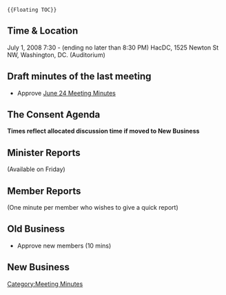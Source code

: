 ```{=mediawiki}
{{Floating TOC}}
```
## Time & Location

July 1, 2008 7:30 - (ending no later than 8:30 PM) HacDC, 1525 Newton St
NW, Washington, DC. (Auditorium)

## Draft minutes of the last meeting

-   Approve [ June 24 Meeting
    Minutes](Regular_Member_Meeting_Minutes_2008_06_24)

## The Consent Agenda

**Times reflect allocated discussion time if moved to New Business**

## Minister Reports

(Available on Friday)

## Member Reports

(One minute per member who wishes to give a quick report)

## Old Business

-   Approve new members (10 mins)

## New Business

[Category:Meeting Minutes](Category:Meeting_Minutes)
